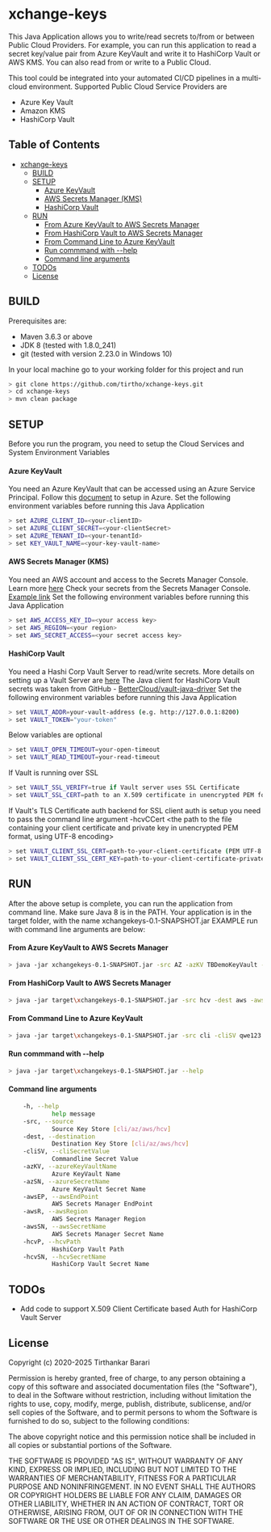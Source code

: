# xchange-keys #
This Java Application allows you to write/read secrets to/from or between Public Cloud Providers.
For example, you can run this application to read a secret key/value pair from Azure KeyVault and write it to HashiCorp Vault or AWS KMS.
You can also read from or write to a Public Cloud.

This tool could be integrated into your automated CI/CD pipelines in a multi-cloud environment.
Supported Public Cloud Service Providers are 

- Azure Key Vault
- Amazon KMS
- HashiCorp Vault

## Table of Contents ##
- [xchange-keys](#xchange-keys)
  * [BUILD](#build)
  * [SETUP](#setup)
      - [Azure KeyVault](#azure-keyvault)
      - [AWS Secrets Manager (KMS)](#aws-secrets-manager--kms-)
      - [HashiCorp Vault](#hashicorp-vault)
  * [RUN](#run)
      - [From Azure KeyVault to AWS Secrets Manager](#from-azure-keyvault-to-aws-secrets-manager)
      - [From HashiCorp Vault to AWS Secrets Manager](#from-hashicorp-vault-to-aws-secrets-manager)
      - [From Command Line to Azure KeyVault](#from-command-line-to-azure-keyvault)
      - [Run commmand with --help](#run-commmand-with---help)
      - [Command line arguments](#command-line-arguments)
  * [TODOs](#todos)
  * [License](#license)


## BUILD ##

Prerequisites are:

- Maven 3.6.3 or above
- JDK 8 (tested with 1.8.0_241)
- git (tested with version 2.23.0 in Windows 10)

In your local machine go to your working folder for this project and run

```sh
> git clone https://github.com/tirtho/xchange-keys.git
> cd xchange-keys
> mvn clean package
```

## SETUP ##

Before you run the program, you need to setup the Cloud Services and System Environment Variables

#### Azure KeyVault ####

You need an Azure KeyVault that can be accessed using an Azure Service Principal. 
Follow this [document](https://docs.microsoft.com/en-us/azure/key-vault/quick-create-java) to setup in Azure.
Set the following environment variables before running this Java Application

```sh
> set AZURE_CLIENT_ID=<your-clientID>
> set AZURE_CLIENT_SECRET=<your-clientSecret>
> set AZURE_TENANT_ID=<your-tenantId>
> set KEY_VAULT_NAME=<your-key-vault-name>
```

#### AWS Secrets Manager (KMS) ####

You need an AWS account and access to the Secrets Manager Console. 
Learn more [here](https://docs.aws.amazon.com/sdk-for-java/v2/developer-guide/setup-credentials.html)
Check your secrets from the Secrets Manager Console. 
[Example link](https://us-east-2.console.aws.amazon.com>/secretsmanager/home?region=us-east-2#/listSecrets) 
Set the following environment variables before running this Java Application

```sh
> set AWS_ACCESS_KEY_ID=<your access key>
> set AWS_REGION=<your region>
> set AWS_SECRET_ACCESS=<your secret access key>
```

#### HashiCorp Vault ####

You need a Hashi Corp Vault Server to read/write secrets. More details on setting up a Vault Server are [here](https://www.vaultproject.io/) 
The Java client for HashiCorp Vault secrets was taken from GitHub - [BetterCloud/vault-java-driver][hashiLib] 
Set the following environment variables before running this Java Application

```sh
> set VAULT_ADDR=your-vault-address (e.g. http://127.0.0.1:8200)
> set VAULT_TOKEN="your-token"
```

Below variables are optional

```sh
> set VAULT_OPEN_TIMEOUT=your-open-timeout
> set VAULT_READ_TIMEOUT=your-read-timeout
```

If Vault is running over SSL

```sh
> set VAULT_SSL_VERIFY=true if Vault server uses SSL Certificate
> set VAULT_SSL_CERT=path to an X.509 certificate in unencrypted PEM format, using UTF-8 encoding
```

If Vault's TLS Certificate auth backend for SSL client auth is setup
you need to pass the command line argument -hcvCCert <the path to the file 
containing your client certificate and private key in unencrypted PEM format, using UTF-8 encoding>

```sh
> set VAULT_CLIENT_SSL_CERT=path-to-your-client-certificate (PEM UTF-8 encoded)
> set VAULT_CLIENT_SSL_CERT_KEY=path-to-your-client-certificate-private-key (PEM UTF-8 encoded)
```

## RUN ##

After the above setup is complete, you can run the application from command line. 
Make sure Java 8 is in the PATH.
Your application is in the target folder, with the name xchangekeys-0.1-SNAPSHOT.jar
EXAMPLE run with command line arguments are below:

#### From Azure KeyVault to AWS Secrets Manager ####
```sh
> java -jar xchangekeys-0.1-SNAPSHOT.jar -src AZ -azKV TBDemoKeyVault -azSN cliSentSecret -dest AWS -awsR us-east-2 -awsEP secretsmanager.us-east-2.amazonaws.com -awsSN fromAzureCliSentSecret
```

#### From HashiCorp Vault to AWS Secrets Manager ####
```sh
> java -jar target\xchangekeys-0.1-SNAPSHOT.jar -src hcv -dest aws -awsR us-east-2 -awsEP secretsmanager.us-east-2.amazonaws.com -awsSN testFromHashi-secret-test-testSecretName -hcvP secret/test -hcvSN testSecretName
```

#### From Command Line to Azure KeyVault ####
```sh
> java -jar target\xchangekeys-0.1-SNAPSHOT.jar -src cli -cliSV qwe123 -dest az -azKV TBDemoKeyVault -azSN cliSentSecret123
```

#### Run commmand with --help ####
```sh
> java -jar target\xchangekeys-0.1-SNAPSHOT.jar --help
```

#### Command line arguments ####
```sh
    -h, --help
            help message
    -src, --source
            Source Key Store [cli/az/aws/hcv]
    -dest, --destination
            Destination Key Store [cli/az/aws/hcv]
    -cliSV, --cliSecretValue
            Commandline Secret Value
    -azKV, --azureKeyVaultName
            Azure KeyVault Name
    -azSN, --azureSecretName
            Azure KeyVault Secret Name
    -awsEP, --awsEndPoint
            AWS Secrets Manager EndPoint
    -awsR, --awsRegion
            AWS Secrets Manager Region
    -awsSN, --awsSecretName
            AWS Secrets Manager Secret Name
    -hcvP, --hcvPath
            HashiCorp Vault Path
    -hcvSN, --hcvSecretName
            HashiCorp Vault Secret Name
```

## TODOs ##

- Add code to support X.509 Client Certificate based Auth for HashiCorp Vault Server

License
----

Copyright (c) 2020-2025 Tirthankar Barari

Permission is hereby granted, free of charge, to any person obtaining
a copy of this software and associated documentation files (the
"Software"), to deal in the Software without restriction, including
without limitation the rights to use, copy, modify, merge, publish,
distribute, sublicense, and/or sell copies of the Software, and to
permit persons to whom the Software is furnished to do so, subject to
the following conditions:

The above copyright notice and this permission notice shall be
included in all copies or substantial portions of the Software.

THE SOFTWARE IS PROVIDED "AS IS", WITHOUT WARRANTY OF ANY KIND,
EXPRESS OR IMPLIED, INCLUDING BUT NOT LIMITED TO THE WARRANTIES OF
MERCHANTABILITY, FITNESS FOR A PARTICULAR PURPOSE AND
NONINFRINGEMENT. IN NO EVENT SHALL THE AUTHORS OR COPYRIGHT HOLDERS BE
LIABLE FOR ANY CLAIM, DAMAGES OR OTHER LIABILITY, WHETHER IN AN ACTION
OF CONTRACT, TORT OR OTHERWISE, ARISING FROM, OUT OF OR IN CONNECTION
WITH THE SOFTWARE OR THE USE OR OTHER DEALINGS IN THE SOFTWARE.


[//]: # (Comments in Markdown. See details here - http://stackoverflow.com/questions/4823468/store-comments-in-markdown-syntax)

[hashiLib]: <https://github.com/BetterCloud/vault-java-driver>
